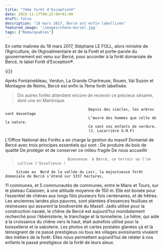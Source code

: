 ```yaml
---
title: "7ème forêt d'Exception®"
date: 2019-11-17T00:22:04+01:00
draft: false
description: "18 mars 2017, Bercé est enfin labellisée"
featured_image: '/images/chene-muriel.jpg'
tags: ["Remarquables"]
---
```


En cette matinée du 18 mars 2017, Stéphane LE FOLL, alors ministre de l’Agriculture, de l’Agroalimentaire et
de la Forêt et porte-parole du gouvernement est venu sur Bercé, pour accorder à la forêt domaniale de Bercé,
le label Forêt d’Exception®.

{{<youtube C7qTZ4ED83g>}}

Après Fontainebleau, Verdun, La Grande Chartreuse, Rouen, Val Suzon et Montagne de Reims, Bercé est enfin
la 7ème forêt labellisée.

> Dix autres forêts attendent encore de recevoir ce précieux sésame, dont une en Martinique. 


                                          Depuis des siècles, les arbres sont davantage
                                          L’œuvre des hommes que celle de la nature.
                                          Ce sont nos enfants de verdure.  
                                          (J. Lacarrière O.N.F)


L’Office National des Forêts a en charge la gestion du massif
Domanial de Bercé avec trois principes essentiels qui sont :
De produire du bois de qualité
De protéger et de conserver ce milieu fragile
De nous accueillir


  >                            Bienvenue  à Bercé, ce terroir ou l’on cultive l’Excellence !   

         Située au  Nord de la vallée du Loir, la majestueuse forêt domaniale de Bercé s’étend sur 5337 hectares,
11 communes, et 5 communautés de communes, entre le Mans et Tours,  sur le plateau Calaisien, 
à une altitude moyenne de 150 m.  Elle est boisée pour l’essentiel de chênes aux longs fûts plusieurs fois
centenaires, et de hêtres. Les anciennes landes plus pauvres, sont plantées d’essences feuillues
et résineuses qui assurent la biodiversité du Massif. 
         Jadis utilisé pour la construction navale, le chêne de Bercé est aujourd’hui mondialement  recherché 
pour l’ébénisterie, le tranchage et la tonnellerie. 
         Le hêtre, qui aide à la croissance du chêne vers le haut, était autrefois utilisé pour la 
boissellerie et la saboterie. 
         Les photos et cartes postales glanées çà et là témoignent de ce passé prestigieux où tous les villages 
avoisinants vivaient des métiers de la forêt.
Elles nous permettent aujourd’hui de relater à nos enfants le passé prestigieux de la forêt de leurs aïeux. 
